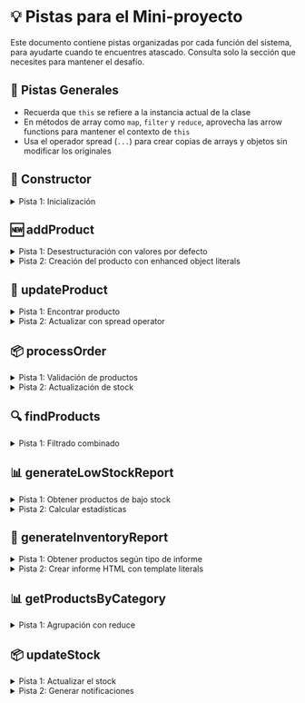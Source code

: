 # 💡 Pistas para el Mini-proyecto

Este documento contiene pistas organizadas por cada función del sistema, para ayudarte cuando te encuentres atascado. Consulta solo la sección que necesites para mantener el desafío.

## 🔑 Pistas Generales

- Recuerda que `this` se refiere a la instancia actual de la clase
- En métodos de array como `map`, `filter` y `reduce`, aprovecha las arrow functions para mantener el contexto de `this`
- Usa el operador spread (`...`) para crear copias de arrays y objetos sin modificar los originales

## 📝 Constructor

<details>
<summary>Pista 1: Inicialización</summary>

```javascript
constructor() {
  this.products = [...initialInventory];
  this.notifications = [];
}
```

El operador spread (`...`) crea una copia del array original para evitar mutarlo directamente.
</details>

## 🆕 addProduct

<details>
<summary>Pista 1: Desestructuración con valores por defecto</summary>

```javascript
const {
  id = `P${Date.now().toString().slice(-6)}`,
  name,
  category = 'general',
  price,
  stock = 0,
  minStock = 5
} = productData;
```

Extraes todas las propiedades con sus valores por defecto en una sola operación.
</details>

<details>
<summary>Pista 2: Creación del producto con enhanced object literals</summary>

```javascript
const newProduct = {
  id,
  name,
  category,
  price,
  stock,
  minStock
};

this.products.push(newProduct);
return newProduct;
```

Usando enhanced object literals, no necesitas escribir `id: id` cuando el nombre de la variable es igual al de la propiedad.
</details>

## 🔄 updateProduct

<details>
<summary>Pista 1: Encontrar producto</summary>

```javascript
const productIndex = this.products.findIndex(product => product.id === productId);
if (productIndex === -1) return null;
```

Usa `findIndex` para obtener la posición del producto en el array.
</details>

<details>
<summary>Pista 2: Actualizar con spread operator</summary>

```javascript
this.products[productIndex] = {
  ...this.products[productIndex],
  ...updateData
};

return this.products[productIndex];
```

El spread operator (`...`) combina ambos objetos, donde las propiedades de `updateData` sobrescriben las existentes.
</details>

## 📦 processOrder

<details>
<summary>Pista 1: Validación de productos</summary>

```javascript
const orderDetails = orderItems.map(({ productId, quantity }) => {
  const product = this.products.find(p => p.id === productId);

  if (!product) {
    return { productId, status: 'error', message: 'Producto no encontrado' };
  }

  if (product.stock < quantity) {
    return {
      productId,
      status: 'error',
      message: `Stock insuficiente (disponible: ${product.stock})`
    };
  }

  return { productId, quantity, product, status: 'ok' };
});

const hasErrors = orderDetails.some(item => item.status === 'error');
if (hasErrors) {
  return {
    status: 'error',
    items: orderDetails
  };
}
```

Usa `map` para transformar cada item del pedido con su validación.
</details>

<details>
<summary>Pista 2: Actualización de stock</summary>

```javascript
const updatedProducts = orderDetails.map(({ productId, quantity, product }) => {
  return this.updateStock(productId, -quantity);
});

return {
  status: 'success',
  items: updatedProducts
};
```

Aprovecha el método `updateStock` que implementarás para actualizar el inventario.
</details>

## 🔍 findProducts

<details>
<summary>Pista 1: Filtrado combinado</summary>

```javascript
return this.products.filter(product => {
  const nameMatch = product.name.toLowerCase().includes(name.toLowerCase());
  const categoryMatch = category ? product.category === category : true;
  const priceMatch = product.price >= minPrice && product.price <= maxPrice;
  const stockMatch = inStock ? product.stock > 0 : true;

  return nameMatch && categoryMatch && priceMatch && stockMatch;
});
```

Aplica múltiples condiciones de filtrado usando una única expresión de `filter`.
</details>

## 📊 generateLowStockReport

<details>
<summary>Pista 1: Obtener productos de bajo stock</summary>

```javascript
const lowStockProducts = this.products.filter(product =>
  product.stock <= product.minStock
);

if (lowStockProducts.length === 0) {
  return { status: 'OK', products: [], statistics: { count: 0 } };
}
```

Filtra los productos que tienen un stock igual o menor a su mínimo establecido.
</details>

<details>
<summary>Pista 2: Calcular estadísticas</summary>

```javascript
const totalValue = lowStockProducts.reduce((sum, { price, stock }) =>
  sum + (price * stock), 0
);

const mostCritical = lowStockProducts.reduce((critical, product) =>
  (product.stock / product.minStock < critical.stock / critical.minStock)
    ? product : critical
, lowStockProducts[0]);

return {
  status: 'WARNING',
  products: lowStockProducts,
  statistics: {
    count: lowStockProducts.length,
    totalValue,
    mostCritical: mostCritical.name
  }
};
```

Usa `reduce` para calcular totales y encontrar el producto más crítico basado en la relación stock/minStock.
</details>

## 📝 generateInventoryReport

<details>
<summary>Pista 1: Obtener productos según tipo de informe</summary>

```javascript
let productsToReport;
let title;

switch (type) {
  case 'lowStock':
    const report = this.generateLowStockReport();
    productsToReport = report.products;
    title = 'Productos con Stock Bajo';
    break;

  case 'category':
    const { category } = options;
    productsToReport = this.findProducts({ category });
    title = `Productos de categoría: ${category}`;
    break;

  default:
    productsToReport = this.products;
    title = 'Inventario Completo';
}
```

Usa un switch para determinar qué productos incluir según el tipo.
</details>

<details>
<summary>Pista 2: Crear informe HTML con template literals</summary>

```javascript
return `
  <div class="inventory-report">
    <h1>${title}</h1>
    <p>Total de productos: ${productsToReport.length}</p>

    <table>
      <thead>
        <tr>
          <th>ID</th>
          <th>Nombre</th>
          <th>Categoría</th>
          <th>Precio</th>
          <th>Stock</th>
        </tr>
      </thead>
      <tbody>
        ${productsToReport.map(product => `
          <tr class="${product.stock <= product.minStock ? 'low-stock' : ''}">
            <td>${product.id}</td>
            <td>${product.name}</td>
            <td>${product.category}</td>
            <td>$${product.price.toFixed(2)}</td>
            <td>${product.stock}</td>
          </tr>
        `).join('')}
      </tbody>
    </table>
  </div>
`;
```

Los template literals permiten crear HTML multilinea con interpolación de expresiones JavaScript.
</details>

## 📊 getProductsByCategory

<details>
<summary>Pista 1: Agrupación con reduce</summary>

```javascript
const categories = this.products.reduce((acc, product) => {
  const { category } = product;

  if (!acc[category]) {
    acc[category] = {
      products: [],
      count: 0,
      totalValue: 0
    };
  }

  acc[category].products.push(product);
  acc[category].count += 1;
  acc[category].totalValue += product.price * product.stock;

  return acc;
}, {});

return categories;
```

El método `reduce` es perfecto para agrupar datos y crear estructuras más complejas.
</details>

## 📦 updateStock

<details>
<summary>Pista 1: Actualizar el stock</summary>

```javascript
const productIndex = this.products.findIndex(p => p.id === productId);
if (productIndex === -1) return null;

const product = this.products[productIndex];
const currentStock = product.stock;

// Actualizar stock según parámetro absolute
const updatedStock = absolute ? newStock : currentStock + newStock;
const finalStock = Math.max(0, updatedStock); // Evitar stock negativo

this.products[productIndex] = {
  ...product,
  stock: finalStock
};
```

Usa el parámetro `absolute` para determinar si reemplazar o sumar/restar stock.
</details>

<details>
<summary>Pista 2: Generar notificaciones</summary>

```javascript
let notification = null;

if (finalStock <= product.minStock) {
  notification = {
    type: 'low-stock',
    productId,
    message: `El producto ${product.name} tiene un stock bajo (${finalStock}/${product.minStock})`
  };

  this.notifications.push(notification);
}

return {
  product: this.products[productIndex],
  notification
};
```

Comprueba si el stock actual está por debajo del mínimo para generar alertas.
</details>

